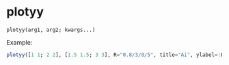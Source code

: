 # plotyy

```
plotyy(arg1, arg2; kwargs...)
```

Example:

```julia
plotyy([1 1; 2 2], [1.5 1.5; 3 3], R="0.8/3/0/5", title="Ai", ylabel=:Bla, xlabel=:Ble, seclabel=:Bli, show=1)
```
